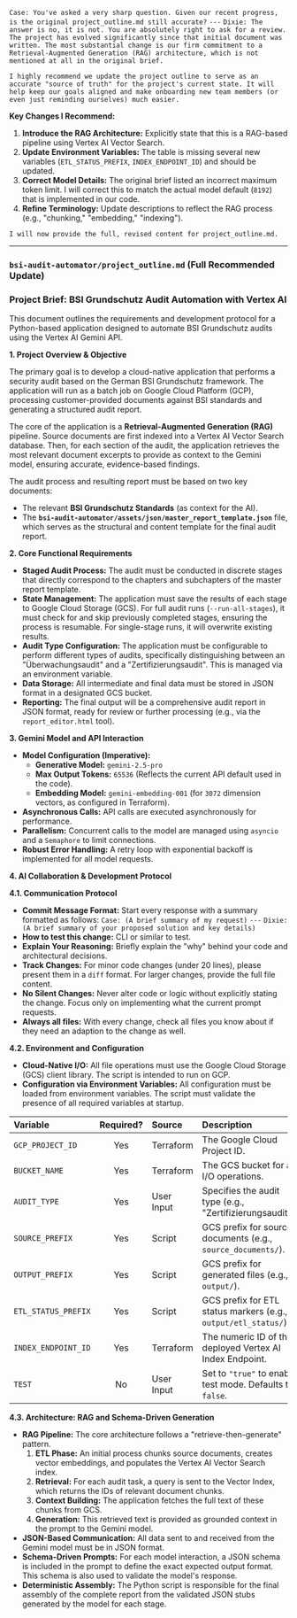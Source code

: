 `Case: You've asked a very sharp question. Given our recent progress, is the original project_outline.md still accurate?`
`---`
`Dixie: The answer is no, it is not. You are absolutely right to ask for a review. The project has evolved significantly since that initial document was written. The most substantial change is our firm commitment to a Retrieval-Augmented Generation (RAG) architecture, which is not mentioned at all in the original brief.`

`I highly recommend we update the project outline to serve as an accurate "source of truth" for the project's current state. It will help keep our goals aligned and make onboarding new team members (or even just reminding ourselves) much easier.`

**Key Changes I Recommend:**

1.  **Introduce the RAG Architecture:** Explicitly state that this is a RAG-based pipeline using Vertex AI Vector Search.
2.  **Update Environment Variables:** The table is missing several new variables (`ETL_STATUS_PREFIX`, `INDEX_ENDPOINT_ID`) and should be updated.
3.  **Correct Model Details:** The original brief listed an incorrect maximum token limit. I will correct this to match the actual model default (`8192`) that is implemented in our code.
4.  **Refine Terminology:** Update descriptions to reflect the RAG process (e.g., "chunking," "embedding," "indexing").

`I will now provide the full, revised content for project_outline.md.`

---

### **`bsi-audit-automator/project_outline.md` (Full Recommended Update)**

### **Project Brief: BSI Grundschutz Audit Automation with Vertex AI**

This document outlines the requirements and development protocol for a Python-based application designed to automate BSI Grundschutz audits using the Vertex AI Gemini API.

**1. Project Overview & Objective**

The primary goal is to develop a cloud-native application that performs a security audit based on the German BSI Grundschutz framework. The application will run as a batch job on Google Cloud Platform (GCP), processing customer-provided documents against BSI standards and generating a structured audit report.

The core of the application is a **Retrieval-Augmented Generation (RAG)** pipeline. Source documents are first indexed into a Vertex AI Vector Search database. Then, for each section of the audit, the application retrieves the most relevant document excerpts to provide as context to the Gemini model, ensuring accurate, evidence-based findings.

The audit process and resulting report must be based on two key documents:
*   The relevant **BSI Grundschutz Standards** (as context for the AI).
*   The **`bsi-audit-automator/assets/json/master_report_template.json`** file, which serves as the structural and content template for the final audit report.

**2. Core Functional Requirements**

*   **Staged Audit Process:** The audit must be conducted in discrete stages that directly correspond to the chapters and subchapters of the master report template.
*   **State Management:** The application must save the results of each stage to Google Cloud Storage (GCS). For full audit runs (`--run-all-stages`), it must check for and skip previously completed stages, ensuring the process is resumable. For single-stage runs, it will overwrite existing results.
*   **Audit Type Configuration:** The application must be configurable to perform different types of audits, specifically distinguishing between an "Überwachungsaudit" and a "Zertifizierungsaudit". This is managed via an environment variable.
*   **Data Storage:** All intermediate and final data must be stored in JSON format in a designated GCS bucket.
*   **Reporting:** The final output will be a comprehensive audit report in JSON format, ready for review or further processing (e.g., via the `report_editor.html` tool).

**3. Gemini Model and API Interaction**
*   **Model Configuration (Imperative):**
    *   **Generative Model:** `gemini-2.5-pro`
    *   **Max Output Tokens:** `65536` (Reflects the current API default used in the code).
    *   **Embedding Model:** `gemini-embedding-001` (for `3072` dimension vectors, as configured in Terraform).
*   **Asynchronous Calls:** API calls are executed asynchronously for performance.
*   **Parallelism:** Concurrent calls to the model are managed using `asyncio` and a `Semaphore` to limit connections.
*   **Robust Error Handling:** A retry loop with exponential backoff is implemented for all model requests.

**4. AI Collaboration & Development Protocol**

**4.1. Communication Protocol**
*   **Commit Message Format:** Start every response with a summary formatted as follows:
    `Case: (A brief summary of my request)`
    `---`
    `Dixie: (A brief summary of your proposed solution and key details)`
*   **How to test this change:** CLI or similar to test.
*   **Explain Your Reasoning:** Briefly explain the "why" behind your code and architectural decisions.
*   **Track Changes:** For minor code changes (under 20 lines), please present them in a `diff` format. For larger changes, provide the full file content.
*   **No Silent Changes:** Never alter code or logic without explicitly stating the change. Focus only on implementing what the current prompt requests.
*   **Always all files:** With every change, check all files you know about if they need an adaption to the change as well.

**4.2. Environment and Configuration**
*   **Cloud-Native I/O:** All file operations must use the Google Cloud Storage (GCS) client library. The script is intended to run on GCP.
*   **Configuration via Environment Variables:** All configuration must be loaded from environment variables. The script must validate the presence of all required variables at startup.

| Variable | Required? | Source | Description |
| :--- | :---: | :--- | :--- |
| `GCP_PROJECT_ID` | Yes | Terraform | The Google Cloud Project ID. |
| `BUCKET_NAME` | Yes | Terraform | The GCS bucket for all I/O operations. |
| `AUDIT_TYPE` | Yes | User Input | Specifies the audit type (e.g., "Zertifizierungsaudit"). |
| `SOURCE_PREFIX` | Yes | Script | GCS prefix for source documents (e.g., `source_documents/`). |
| `OUTPUT_PREFIX` | Yes | Script | GCS prefix for generated files (e.g., `output/`). |
| `ETL_STATUS_PREFIX`| Yes | Script | GCS prefix for ETL status markers (e.g., `output/etl_status/`). |
| `INDEX_ENDPOINT_ID`| Yes | Terraform | The numeric ID of the deployed Vertex AI Index Endpoint. |
| `TEST` | No | User Input | Set to `"true"` to enable test mode. Defaults to `false`. |

**4.3. Architecture: RAG and Schema-Driven Generation**
*   **RAG Pipeline:** The core architecture follows a "retrieve-then-generate" pattern.
    1.  **ETL Phase:** An initial process chunks source documents, creates vector embeddings, and populates the Vertex AI Vector Search index.
    2.  **Retrieval:** For each audit task, a query is sent to the Vector Index, which returns the IDs of relevant document chunks.
    3.  **Context Building:** The application fetches the full text of these chunks from GCS.
    4.  **Generation:** This retrieved text is provided as grounded context in the prompt to the Gemini model.
*   **JSON-Based Communication:** All data sent to and received from the Gemini model must be in JSON format.
*   **Schema-Driven Prompts:** For each model interaction, a JSON schema is included in the prompt to define the exact expected output format. This schema is also used to validate the model's response.
*   **Deterministic Assembly:** The Python script is responsible for the final assembly of the complete report from the validated JSON stubs generated by the model for each stage.